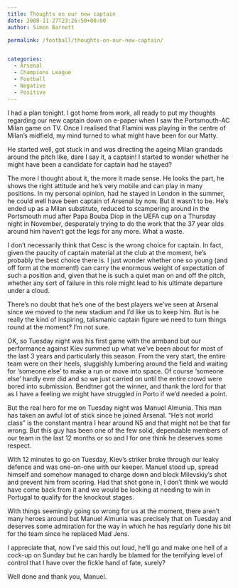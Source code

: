 ```yaml
---
title: Thoughts on our new captain
date: 2008-11-27T23:26:50+00:00
author: Simon Barnett

permalink: /football/thoughts-on-our-new-captain/


categories:
  - Arsenal
  - Champions League
  - Football
  - Negative
  - Positive
---
```

I had a plan tonight. I got home from work, all ready to put my thoughts regarding our new captain down on e-paper when I saw the Portsmouth-AC Milan game on TV. Once I realised that Flamini was playing in the centre of Milan&#8217;s midfield, my mind turned to what might have been for our Matty.

He started well, got stuck in and was directing the ageing Milan grandads around the pitch like, dare I say it, a captain! I started to wonder whether he might have been a candidate for captain had he stayed?

The more I thought about it, the more it made sense. He looks the part, he shows the right attitude and he&#8217;s very mobile and can play in many positions. In my personal opinion, had he stayed in London in the summer, he could well have been captain of Arsenal by now. But it wasn&#8217;t to be. He&#8217;s ended up as a Milan substitute, reduced to scampering around in the Portsmouth mud after Papa Bouba Diop in the UEFA cup on a Thursday night in November, desperately trying to do the work that the 37 year olds around him haven&#8217;t got the legs for any more. What a waste.

I don&#8217;t necessarily think that Cesc is the wrong choice for captain. In fact, given the paucity of captain material at the club at the moment, he&#8217;s probably the best choice there is. I just wonder whether one so young (and off form at the moment!) can carry the enormous weight of expectation of such a position and, given that he is such a quiet man on and off the pitch, whether any sort of failure in this role might lead to his ultimate departure under a cloud.

There&#8217;s no doubt that he&#8217;s one of the best players we&#8217;ve seen at Arsenal since we moved to the new stadium and I&#8217;d like us to keep him. But is he really the kind of inspiring, talismanic captain figure we need to turn things round at the moment? I&#8217;m not sure.

OK, so Tuesday night was his first game with the armband but our performance against Kiev summed up what we&#8217;ve been about for most of the last 3 years and particularly this season. From the very start, the entire team were on their heels, sluggishly lumbering around the field and waiting for &#8216;someone else&#8217; to make a run or move into space. Of course &#8216;someone else&#8217; hardly ever did and so we just carried on until the entire crowd were bored into submission. Bendtner got the winner, and thank the lord for that as I have a feeling we might have struggled in Porto if we&#8217;d needed a point.

But the real hero for me on Tuesday night was Manuel Almunia. This man has taken an awful lot of stick since he joined Arsenal. &#8220;He&#8217;s not world class&#8221; is the constant mantra I hear around N5 and that might not be that far wrong. But this guy has been one of the few solid, dependable members of our team in the last 12 months or so and I for one think he deserves some respect.

With 12 minutes to go on Tuesday, Kiev&#8217;s striker broke through our leaky defence and was one-on-one with our keeper. Manuel stood up, spread himself and somehow managed to charge down and block Milevskiy&#8217;s shot and prevent him from scoring. Had that shot gone in, I don&#8217;t think we would have come back from it and we would be looking at needing to win in Portugal to qualify for the knockout stages.

With things seemingly going so wrong for us at the moment, there aren&#8217;t many heroes around but Manuel Almunia was precisely that on Tuesday and deserves some admiration for the way in which he has regularly done his bit for the team since he replaced Mad Jens.

I appreciate that, now I&#8217;ve said this out loud, he&#8217;ll go and make one hell of a cock-up on Sunday but he can hardly be blamed for the terrifying level of control that I have over the fickle hand of fate, surely?

Well done and thank you, Manuel.
